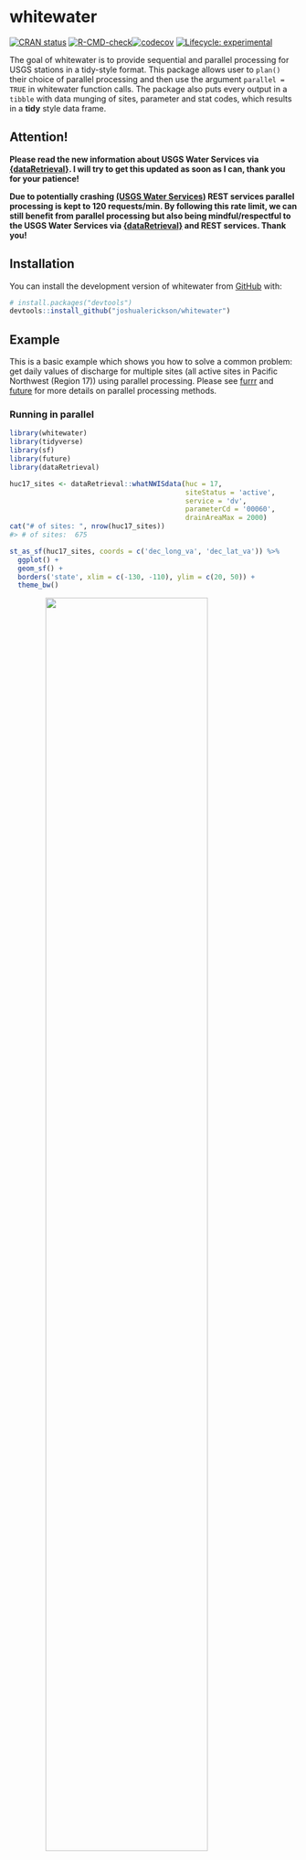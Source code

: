 
<!-- README.md is generated from README.Rmd. Please edit that file -->

# whitewater

<!-- badges: start -->
[![CRAN status](https://www.r-pkg.org/badges/version/whitewater)](https://CRAN.R-project.org/package=whitewater)
[![R-CMD-check](https://github.com/joshualerickson/whitewater/workflows/R-CMD-check/badge.svg)](https://github.com/joshualerickson/whitewater/actions)[![codecov](https://codecov.io/gh/joshualerickson/whitewater/branch/main/graph/badge.svg)](https://app.codecov.io/gh/joshualerickson/whitewater)
[![Lifecycle:
experimental](https://img.shields.io/badge/lifecycle-experimental-brightgreen.svg)](https://lifecycle.r-lib.org/articles/stages.html#stable)
<!-- badges: end -->

The goal of whitewater is to provide sequential and parallel processing
for USGS stations in a tidy-style format. This package allows user to
`plan()` their choice of parallel processing and then use the argument
`parallel = TRUE` in whitewater function calls. The package also puts
every output in a `tibble` with data munging of sites, parameter and
stat codes, which results in a **tidy** style data frame.

## Attention!

**Please read the new information about USGS Water Services via [{dataRetrieval}](https://github.com/DOI-USGS/dataRetrieval).
I will try to get this updated as soon as I can, thank you for your patience!**

**Due to potentially crashing [(USGS Water Services)](https://waterservices.usgs.gov/) REST services parallel
processing is kept to 120 requests/min. By following this rate limit, we
can still benefit from parallel processing but also being
mindful/respectful to the USGS Water Services via
[{dataRetrieval}](https://github.com/DOI-USGS/dataRetrieval) and REST
services. Thank you!**

## Installation

You can install the development version of whitewater from
[GitHub](https://github.com/) with:

``` r
# install.packages("devtools")
devtools::install_github("joshualerickson/whitewater")
```

## Example

This is a basic example which shows you how to solve a common problem:
get daily values of discharge for multiple sites (all active sites in
Pacific Northwest (Region 17)) using parallel processing. Please see
[furrr](https://CRAN.R-project.org/package=furrr) and [future](https://CRAN.R-project.org/package=future) for
more details on parallel processing methods.

### Running in parallel

``` r
library(whitewater)
library(tidyverse)
library(sf)
library(future)
library(dataRetrieval)

huc17_sites <- dataRetrieval::whatNWISdata(huc = 17,
                                           siteStatus = 'active',
                                           service = 'dv',
                                           parameterCd = '00060',
                                           drainAreaMax = 2000)
cat("# of sites: ", nrow(huc17_sites))
#> # of sites:  675

st_as_sf(huc17_sites, coords = c('dec_long_va', 'dec_lat_va')) %>% 
  ggplot() + 
  geom_sf() +
  borders('state', xlim = c(-130, -110), ylim = c(20, 50)) + 
  theme_bw()
```

<img src="man/figures/README-unnamed-chunk-2-1.png" width="75%" style="display: block; margin: auto;" />

``` r
#need to call future::plan()

##### Remember, please use 10 or less workers #####
plan(multisession(workers = 11))

#running on 11 cores

system.time({
pnw_dv <- ww_dvUSGS(huc17_sites$site_no,
                    parameter_cd = '00060',
                    wy_month = 10,
                    parallel = TRUE,
                    verbose = FALSE)
})
#>    user  system elapsed 
#>   39.96    2.47  559.56

nrow(pnw_dv)
#> [1] 11752061

pnw_dv
#> # A tibble: 11,752,061 x 28
#>    Station site_no drainage_area   lat  long altitude agency_cd Date        Flow
#>    <chr>   <chr>           <dbl> <dbl> <dbl>    <dbl> <chr>     <date>     <dbl>
#>  1 DONNER~ 103960~          124.  42.8 -119.     4254 USGS      1911-04-01   160
#>  2 DONNER~ 103960~          124.  42.8 -119.     4254 USGS      1911-04-02   166
#>  3 DONNER~ 103960~          124.  42.8 -119.     4254 USGS      1911-04-03   173
#>  4 DONNER~ 103960~          124.  42.8 -119.     4254 USGS      1911-04-04   180
#>  5 DONNER~ 103960~          124.  42.8 -119.     4254 USGS      1911-04-05   187
#>  6 DONNER~ 103960~          124.  42.8 -119.     4254 USGS      1911-04-06   232
#>  7 DONNER~ 103960~          124.  42.8 -119.     4254 USGS      1911-04-07   207
#>  8 DONNER~ 103960~          124.  42.8 -119.     4254 USGS      1911-04-08   182
#>  9 DONNER~ 103960~          124.  42.8 -119.     4254 USGS      1911-04-09   157
#> 10 DONNER~ 103960~          124.  42.8 -119.     4254 USGS      1911-04-10   132
#> # ... with 11,752,051 more rows, and 19 more variables: Flow_cd <chr>,
#> #   STILLING.WELL_Flow <dbl>, STILLING.WELL_Flow_cd <chr>,
#> #   .Estimated.By.Regression._Flow <dbl>,
#> #   .Estimated.By.Regression._Flow_cd <chr>, ..2.._Flow <dbl>,
#> #   ..2.._Flow_cd <chr>, .Discharge.1921.to.1952._Flow <dbl>,
#> #   .Discharge.1921.to.1952._Flow_cd <chr>, year <dbl>, month <dbl>, day <int>,
#> #   doy <dbl>, wy_doy <dbl>, month_day <chr>, wy <int>, month_abb <fct>, ...
```

Now we can use other `ww_` functions to filter the data by water year,
month, water year and month, as well as stat reporting (percentiles
comparing current readings).

### Water Year

Same as above, we can just call `parallel = TRUE` to run in parallel
since we’ll be getting peak flows from `dataRetrieval::readNWISpeak()`.

``` r
system.time({
pnw_wy <- suppressMessages(ww_wyUSGS(pnw_dv,
                                     parallel = TRUE,
                                     verbose = FALSE))
})
#>    user  system elapsed 
#>   16.86    0.72  418.25

pnw_wy
#> # A tibble: 32,663 x 27
#>    Station   site_no    wy peak_va peak_dt    drainage_area   lat  long altitude
#>    <chr>     <chr>   <int>   <dbl> <date>             <dbl> <dbl> <dbl>    <dbl>
#>  1 ABIQUA C~ 142007~  2014      NA NA                  45.3  45.0 -123.      193
#>  2 ABIQUA C~ 142007~  2015    3330 2014-12-21          45.3  45.0 -123.      193
#>  3 ABIQUA C~ 142007~  2016    5980 2015-12-07          45.3  45.0 -123.      193
#>  4 ABIQUA C~ 142007~  2017    3740 2017-03-09          45.3  45.0 -123.      193
#>  5 ABIQUA C~ 142007~  2018    4290 2017-10-22          45.3  45.0 -123.      193
#>  6 ABIQUA C~ 142007~  2019    3700 2019-04-07          45.3  45.0 -123.      193
#>  7 ABIQUA C~ 142007~  2020    2600 2020-01-28          45.3  45.0 -123.      193
#>  8 ABIQUA C~ 142007~  2021    5360 2020-12-20          45.3  45.0 -123.      193
#>  9 ABIQUA C~ 142007~  2022      NA NA                  45.3  45.0 -123.      193
#> 10 AHTANUM ~ 125025~  1904      NA NA                 107.   46.5 -120.      940
#> # ... with 32,653 more rows, and 18 more variables: obs_per_wy <int>,
#> #   wy_count <int>, Flow_sum <dbl>, Flow_max <dbl>, Flow_min <dbl>,
#> #   Flow_mean <dbl>, Flow_median <dbl>, Flow_stdev <dbl>, Flow_coef_var <dbl>,
#> #   Flow_max_dnorm <dbl>, Flow_min_dnorm <dbl>, Flow_mean_dnorm <dbl>,
#> #   Flow_med_dnorm <dbl>, Flow_max_sdnorm <dbl>, Flow_min_sdnorm <dbl>,
#> #   Flow_mean_sdnorm <dbl>, Flow_med_sdnorm <dbl>, Flow_sd_norm <dbl>
```

<img src="man/figures/README-unnamed-chunk-5-1.png" width="75%" style="display: block; margin: auto;" />

### Without using parallel

If you just want a few sites (or one) and not use parallel processing,
go for it! You’ll still get the advantages of filtering and stats. In
addition, You don’t always have to pipe a `ww_dvUSGS()` object into the
`ww_*()` and can just use the `sites` argument. In the example below
I’ll do this but IMO its nice to start with a `ww_dvUSGS()` object
because you’ll likely come back to it.

``` r
withlacoochee_temp_and_flow <- ww_wyUSGS(sites="02319394",
                          parameter_cd = c("00010", "00060"))
#> v 'water year' was successfully downloaded.
#> > now starting to gather peak flows using dataRetrieval::readNWISpeak
#> v 02319394 'peak flows' were successfully downloaded.

withlacoochee_temp_and_flow %>% 
  pivot_longer(c('Wtemp_max', 'Flow_max')) %>% 
ggplot(aes(wy, value)) +
  geom_point() + 
  geom_line() +
  theme_bw() +
  labs(x = 'Water Year') +
  facet_wrap(~name, scale = 'free')
```

<img src="man/figures/README-unnamed-chunk-6-1.png" width="75%" style="display: block; margin: auto;" />

### Stats

Sometimes you just want to compare the current flow (water year or past
week, whatever you want) to historical flows. The `ww_statsUSGS()`
function does this for you! It takes the historical values for your
parameter (flow in this example) and returns percentiles
(`dataRetrieval::readNWISstat()`) but also combines the current values.

``` r
yaak_river_dv <- ww_dvUSGS('12304500')
#> v Yaak River near Troy MT 'daily' was successfully downloaded.

yaak_daily_report <- ww_statsUSGS(yaak_river_dv, 
                                  temporalFilter = 'daily',
                                  days = 365)
#> v Yaak River near Troy MT 'NWIS Stat' for Temporal Filter (daily) was successfully downloaded.
yaak_daily_report %>% 
  pivot_longer(c('Flow', 'p25_va', 'p75_va')) %>% 
  ggplot() + 
  geom_line(aes(Date, value, color = name, alpha = name %in% c('p25_va', 'p75_va'))) + 
  scale_color_manual(values = c('black', 'red', 'blue')) +
  scale_alpha_manual(values = c(1,.5), guide = 'none') +
  labs(y = 'Discharge (cfs)', color = '', title = 'Comparing current flow to 25th and 75th percentiles') + 
  theme_bw()
```

<img src="man/figures/README-unnamed-chunk-7-1.png" width="75%" style="display: block; margin: auto;" />
